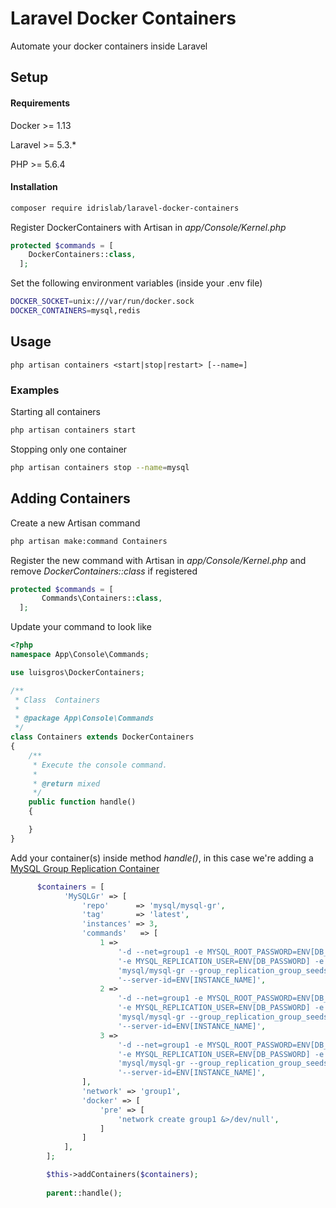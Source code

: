 # Laravel Docker Containers

Automate your docker containers inside Laravel

## Setup

#### Requirements
Docker >= 1.13

Laravel >= 5.3.*

PHP >= 5.6.4

#### Installation
```sh
composer require idrislab/laravel-docker-containers
```

Register DockerContainers with Artisan in *app/Console/Kernel.php*

```php
protected $commands = [
    DockerContainers::class,
  ];
```

Set the following environment variables (inside your .env file)

```sh
DOCKER_SOCKET=unix:///var/run/docker.sock
DOCKER_CONTAINERS=mysql,redis
```

## Usage

```
php artisan containers <start|stop|restart> [--name=]
```

### Examples
Starting all containers
```sh
php artisan containers start
```

Stopping only one container
```sh
php artisan containers stop --name=mysql
```

## Adding Containers
Create a new Artisan command
```sh
php artisan make:command Containers
```

Register the new command with Artisan in *app/Console/Kernel.php* and remove *DockerContainers::class* if registered
```php
protected $commands = [
       Commands\Containers::class,
  ];
```

Update your command to look like
```php
<?php
namespace App\Console\Commands;

use luisgros\DockerContainers;

/**
 * Class  Containers
 *
 * @package App\Console\Commands
 */
class Containers extends DockerContainers
{
    /**
     * Execute the console command.
     *
     * @return mixed
     */
    public function handle()
    {

    }
}
```

Add your container(s) inside method *handle()*, in this case we're adding a [MySQL Group Replication Container](https://hub.docker.com/r/mysql/mysql-gr/)
```php
      $containers = [
            'MySQLGr' => [
                'repo'      => 'mysql/mysql-gr',
                'tag'       => 'latest',
                'instances' => 3,
                'commands'   => [
                    1 =>
                        '-d --net=group1 -e MYSQL_ROOT_PASSWORD=ENV[DB_PASSWORD] \\'.
                        '-e MYSQL_REPLICATION_USER=ENV[DB_PASSWORD] -e MYSQL_REPLICATION_PASSWORD=ENV[DB_PASSWORD] \\'.
                        'mysql/mysql-gr --group_replication_group_seeds=\'ENV[MYSQLGR2]:6606,ENV[MYSQLGR3]:6606\' \\'.
                        '--server-id=ENV[INSTANCE_NAME]',
                    2 =>
                        '-d --net=group1 -e MYSQL_ROOT_PASSWORD=ENV[DB_PASSWORD] \\'.
                        '-e MYSQL_REPLICATION_USER=ENV[DB_PASSWORD] -e MYSQL_REPLICATION_PASSWORD=ENV[DB_PASSWORD] \\'.
                        'mysql/mysql-gr --group_replication_group_seeds=\'ENV[MYSQLGR1]:6606,ENV[MYSQLGR3]:6606\' \\'.
                        '--server-id=ENV[INSTANCE_NAME]',
                    3 =>
                        '-d --net=group1 -e MYSQL_ROOT_PASSWORD=ENV[DB_PASSWORD] \\'.
                        '-e MYSQL_REPLICATION_USER=ENV[DB_PASSWORD] -e MYSQL_REPLICATION_PASSWORD=ENV[DB_PASSWORD] \\'.
                        'mysql/mysql-gr --group_replication_group_seeds=\'ENV[MYSQLGR1]:6606,ENV[MYSQLGR2]:6606\' \\'.
                        '--server-id=ENV[INSTANCE_NAME]',
                ],
                'network' => 'group1',
                'docker' => [
                    'pre' => [
                        'network create group1 &>/dev/null',
                    ]
                ]
            ],
        ];

        $this->addContainers($containers);
        
        parent::handle();
```
